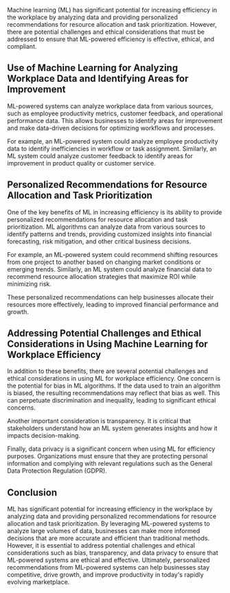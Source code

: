 
Machine learning (ML) has significant potential for increasing efficiency in the workplace by analyzing data and providing personalized recommendations for resource allocation and task prioritization. However, there are potential challenges and ethical considerations that must be addressed to ensure that ML-powered efficiency is effective, ethical, and compliant.

Use of Machine Learning for Analyzing Workplace Data and Identifying Areas for Improvement
------------------------------------------------------------------------------------------

ML-powered systems can analyze workplace data from various sources, such as employee productivity metrics, customer feedback, and operational performance data. This allows businesses to identify areas for improvement and make data-driven decisions for optimizing workflows and processes.

For example, an ML-powered system could analyze employee productivity data to identify inefficiencies in workflow or task assignment. Similarly, an ML system could analyze customer feedback to identify areas for improvement in product quality or customer service.

Personalized Recommendations for Resource Allocation and Task Prioritization
----------------------------------------------------------------------------

One of the key benefits of ML in increasing efficiency is its ability to provide personalized recommendations for resource allocation and task prioritization. ML algorithms can analyze data from various sources to identify patterns and trends, providing customized insights into financial forecasting, risk mitigation, and other critical business decisions.

For example, an ML-powered system could recommend shifting resources from one project to another based on changing market conditions or emerging trends. Similarly, an ML system could analyze financial data to recommend resource allocation strategies that maximize ROI while minimizing risk.

These personalized recommendations can help businesses allocate their resources more effectively, leading to improved financial performance and growth.

Addressing Potential Challenges and Ethical Considerations in Using Machine Learning for Workplace Efficiency
-------------------------------------------------------------------------------------------------------------

In addition to these benefits, there are several potential challenges and ethical considerations in using ML for workplace efficiency. One concern is the potential for bias in ML algorithms. If the data used to train an algorithm is biased, the resulting recommendations may reflect that bias as well. This can perpetuate discrimination and inequality, leading to significant ethical concerns.

Another important consideration is transparency. It is critical that stakeholders understand how an ML system generates insights and how it impacts decision-making.

Finally, data privacy is a significant concern when using ML for efficiency purposes. Organizations must ensure that they are protecting personal information and complying with relevant regulations such as the General Data Protection Regulation (GDPR).

Conclusion
----------

ML has significant potential for increasing efficiency in the workplace by analyzing data and providing personalized recommendations for resource allocation and task prioritization. By leveraging ML-powered systems to analyze large volumes of data, businesses can make more informed decisions that are more accurate and efficient than traditional methods. However, it is essential to address potential challenges and ethical considerations such as bias, transparency, and data privacy to ensure that ML-powered systems are ethical and effective. Ultimately, personalized recommendations from ML-powered systems can help businesses stay competitive, drive growth, and improve productivity in today's rapidly evolving marketplace.
